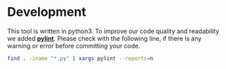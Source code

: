 # Development
This tool is written in python3. To improve our code quality and readability we added [__pylint__](https://www.pylint.org/). Please check with the following line, if there is any warning or error before committing your code.
```bash
find . -iname "*.py" | xargs pylint --reports=n
```
